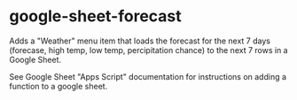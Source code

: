 # google-sheet-forecast

Adds a "Weather" menu item that loads the forecast for the next 7 days (forecase, high temp, low temp, percipitation chance) to the next 7 rows in a Google Sheet.

See Google Sheet "Apps Script" documentation for instructions on adding a function to a google sheet.
